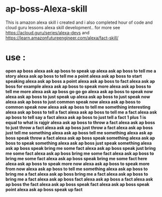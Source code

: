 # ap-boss-Alexa-skill
This is amazon alexa skill i created and i also completed hour of code and cloud guru lessons alexa skill development.. for more see  https://acloud.guru/series/alexa-devs and https://learn.amazonfutureengineer.com/alexa/fact-skill/

# use :
**open ap boss
alexa ask ap boss to speak up
alexa ask ap boss to tell me a story
alexa ask ap boss to tell me a point
alexa ask ap boss to start speaking
alexa ask ap boss a point
alexa ask ap boss to fact
alexa ask ap boss for example
alexa ask ap boss to speak more
alexa ask ap boss to tell me more
alexa ask ap boss go go go
alexa ask ap boss to speak now
alexa ask ap boss to just speak up
alexa ask ap boss to just speak now
alexa ask ap boss to just common speak now
alexa ask ap boss to common speak now
alexa ask ap boss to tell me something interesting
alexa ask ap boss to tell a fact
alexa ask ap boss to tell me a fact
alexa ask ap boss to tell say a fact
alexa ask ap boss to just tell a fact
1 plus 1 is equal to
what is rajgir
alexa ask ap boss to throw a fact
alexa ask ap boss to just throw a fact
alexa ask ap boss just throw a fact
alexa ask ap boss just tell me something
alexa ask ap boss tell me something
alexa ask ap boss speak throw a fact
alexa ask ap boss speak something
alexa ask ap boss to speak something
alexa ask ap boss just speak something
alexa ask ap boss speak bring me some fact
alexa ask ap boss speak just bring me some fact
alexa ask ap boss bring me some fact
alexa ask ap boss to bring me some fact
alexa ask ap boss speak bring me some fact here
alexa ask ap boss to speak more now
alexa ask ap boss to speak more from now
alexa ask ap boss to tell me something
alexa ask ap boss to bring me a fact
alexa ask ap boss bring me a fact
alexa ask ap boss to bring me a fact
alexa ask ap boss fact
alexa ask ap boss a fact
alexa ask ap boss the fact
alexa ask ap boss speak fact
alexa ask ap boss speak point
alexa ask ap boss speak up fact**

